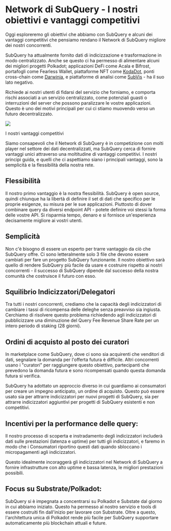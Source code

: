 # Network di SubQuery - I nostri obiettivi e vantaggi competitivi

Oggi esploreremo gli obiettivi che abbiamo con SubQuery e alcuni dei vantaggi competitivi che pensiamo rendano il Network di SubQuery migliore dei nostri concorrenti.

SubQuery ha attualmente fornito dati di indicizzazione e trasformazione in modo centralizzato. Anche se questo ci ha permesso di alimentare alcuni dei migliori progetti Polkadot; applicazioni DeFi come Acala e Bifrost, portafogli come Fearless Wallet, piattaforme NFT come [KodaDot](https://kodadot.xyz/), ponti cross-chain come [Darwinia](https://explorer.subquery.network/subquery/darwinia-network/darwinia), e piattaforme di analisi come [SubVis](https://subvis.io/) - ha il suo lato negativo.

Richiede ai nostri utenti di fidarsi del servizio che forniamo, e comporta rischi associati a un servizio centralizzato, come potenziali guasti o interruzioni del server che possono paralizzare le vostre applicazioni. Questo è uno dei motivi principali per cui ci stiamo muovendo verso un futuro decentralizzato.

![](https://miro.medium.com/max/868/1*CPksnN9_jyMGQ0sSbiJvDQ.png)

I nostri vantaggi competitivi

Siamo consapevoli che il Network di SubQuery è in competizione con molti player nel settore dei dati decentralizzati, ma SubQuery cerca di fornire vantaggi unici attraverso una moltitudine di vantaggi competitivi. I nostri principi guida, e quelli che ci aspettiamo siano i principali vantaggi, sono la semplicità e la flessibilità della nostra rete.

## Flessibilità

Il nostro primo vantaggio è la nostra flessibilità. SubQuery è open source, quindi chiunque ha la libertà di definire il set di dati che specifico per le proprie esigenze, su misura per le sue applicazioni. Piuttosto di dover combinare query da diversi endpoint API - potete definire voi stessi la forma delle vostre API. Si risparmia tempo, denaro e si fornisce un'esperienza decisamente migliore ai vostri utenti.

## Semplicità

Non c'è bisogno di essere un esperto per trarre vantaggio da ciò che SubQuery offre. Ci sono letteralmente solo 3 file che devono essere cambiati per fare un progetto SubQuery funzionante. Il nostro obiettivo sarà quello di rendere SubQuery più facile da usare e costruire rispetto ai nostri concorrenti - il successo di SubQuery dipende dal successo della nostra comunità che costruisce il futuro con esso.

## Squilibrio Indicizzatori/Delegatori

Tra tutti i nostri concorrenti, crediamo che la capacità degli indicizzatori di cambiare i tassi di ricompensa delle deleghe senza preavviso sia ingiusta. Cerchiamo di risolvere questo problema richiedendo agli indicizzatori di pubblicizzare una diminuzione del Query Fee Revenue Share Rate per un intero periodo di staking (28 giorni).

## Ordini di acquisto al posto dei curatori

In marketplace come SubQuery, dove ci sono sia acquirenti che venditori di dati, segnalare la domanda per l'offerta futura è difficile. Altri concorrenti usano i "curatori" per raggiungere questo obiettivo, partecipanti che prevedono la domanda futura e sono ricompensati quando questa domanda futura si verifica.

SubQuery ha adottato un approccio diverso in cui guardiamo ai consumatori per creare un impegno anticipato, un ordine di acquisto. Questo può essere usato sia per attrarre indicizzatori per nuovi progetti di SubQuery, sia per attrarre indicizzatori aggiuntivi per progetti di SubQuery esistenti e non competitivi.

## Incentivi per la performance delle query:

Il nostro processo di scoperta e instradamento degli indicizzatori includerà dati sulle prestazioni (latenza e uptime) per tutti gli indicizzatori, e faremo in modo che i Consumatori riportino questi dati quando sbloccano i micropagamenti agli indicizzatori.

Questo idealmente incoraggerà gli indicizzatori nel Network di SubQuery a fornire infrastrutture con alto uptime e bassa latenza, le migliori prestazioni possibili.

## Focus su Substrate/Polkadot:

SubQuery si è impegnata a concentrarsi su Polkadot e Substate dal giorno in cui abbiamo iniziato. Questo ha permesso al nostro servizio e tools di essere costruiti fin dall'inizio per lavorare con Substrate. Oltre a questo, l'architettura unica di Polkadot rende più facile per SubQuery supportare automaticamente più blockchain attuali e future.